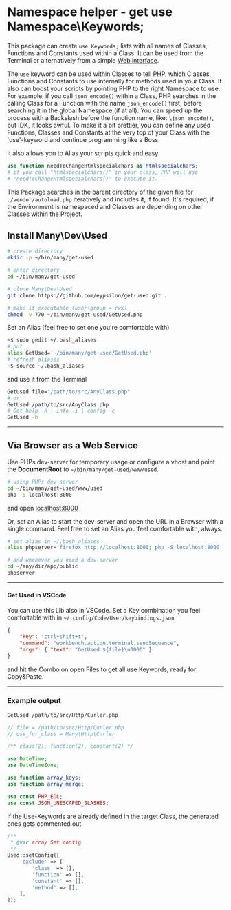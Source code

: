 # Namespace helper - get use Namespace\Keywords;

This package can create `use Keywords;` lists with all names of Classes, Functions and Constants used within a Class. It can be used from the Terminal or alternatively from a simple [Web interface](./www/used/).

The `use` keyword can be used within Classes to tell PHP, which Classes, Functions and Constants to use internally for methods used in your Class. It also can boost your scripts by pointing PHP to the right Namespace to use. For example, if you call `json_encode()` within a Class, PHP searches in the calling Class for a Function with the name `json_encode()` first, before searching it in the global Namespace (if at all). You can speed up the process with a Backslash before the function name, like: `\json_encode()`, but IDK, it looks awful. To make it a bit prettier, you can define any used Functions, Classes and Constants at the very top of your Class with the 'use'-keyword and continue programming like a Boss.

It also allows you to Alias your scripts quick and easy.

```php
use function needToChangeHtmlspecialchars as htmlspecialchars;
# if you call "htmlspecialchars()" in your class, PHP will use
# "needToChangeHtmlspecialchars()" to execute it.
```

This Package searches in the parent directory of the given file for `./vendor/autoload.php` iteratively and includes it, if found. It's required, if the Environment is namespaced and Classes are depending on other Classes within the Project.

## Install Many\Dev\Used

```sh
# create directory
mkdir -p ~/bin/many/get-used

# enter directory
cd ~/bin/many/get-used

# clone Many\Dev\Used
git clone https://github.com/eypsilon/get-used.git .

# make it executable (user+group = rwx)
chmod -v 770 ~/bin/many/get-used/GetUsed.php
```

Set an Alias (feel free to set one you're comfortable with)

```sh
~$ sudo gedit ~/.bash_aliases
# put
alias GetUsed='~/bin/many/get-used/GetUsed.php'
# refresh aliases
~$ source ~/.bash_aliases
```

and use it from the Terminal

```sh
GetUsed file="/path/to/src/AnyClass.php"
# or
GetUsed /path/to/src/AnyClass.php
# Get help -h | info -i | config -c
GetUsed -h
```

---

## Via Browser as a Web Service

Use PHPs dev-server for temporary usage or configure a vhost and point the __DocumentRoot__ to `~/bin/many/get-used/www/used`.

```sh
# using PHPs dev-server
cd ~/bin/many/get-used/www/used
php -S localhost:8000
```

and open [localhost:8000](http://localhost:8000)

Or, set an Alias to start the dev-server and open the URL in a Browser with a single command. Feel free to set an Alias you feel comfortable with, always.

```sh
# set alias in ~/.bash_aliases
alias phpserver='firefox http://localhost:8000; php -S localhost:8000'

# and whenever you need a dev-server
cd ~/any/dir/app/public
phpserver
```

---

#### Get Used in VSCode

You can use this Lib also in VSCode. Set a Key combination you feel comfortable with in `~/.config/Code/User/keybindings.json`

```json
{
    "key": "ctrl+shift+t",
    "command": "workbench.action.terminal.sendSequence",
    "args": { "text": "GetUsed ${file}\u000D" }
}
```

and hit the Combo on open Files to get all use Keywords, ready for Copy&Paste.

---

### Example output

```sh
GetUsed /path/to/src/Http/Curler.php
```

```php
// file = /path/to/src/Http/Curler.php
// use_for_class = Many\Http\Curler

/** class(2), function(2), constant(2) */

use DateTime;
use DateTimeZone;

use function array_keys;
use function array_merge;

use const PHP_EOL;
use const JSON_UNESCAPED_SLASHES;
```

If the Use-Keywords are already defined in the target Class, the generated ones gets commented out.

```php
/**
 * @var array Set config
 */
Used::setConfig([
    'exclude' => [
        'class' => [],
        'function' => [],
        'constant' => [],
        'method' => [],
    ],
]);
```